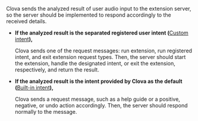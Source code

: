 ﻿Clova sends the analyzed result of user audio input to the extension server, so the server should be implemented to respond accordingly to the received details.

* **If the analyzed result is the separated registered user intent (**[Custom intent](/Design/Design_Guideline_For_Extension.md#CustomIntent)**),**

  Clova sends one of the request messages: run extension, run registered intent, and exit extension request types. Then, the server should start the extension, handle the designated intent, or exit the extension, respectively, and return the result.

* **If the analyzed result is the intent provided by Clova as the default (**[Built-in intent](/Design/Design_Guideline_For_Extension.md#BuiltinIntent)**),**

  Clova sends a request message, such as a help guide or a positive, negative, or undo action accordingly. Then, the server should respond normally to the message.
